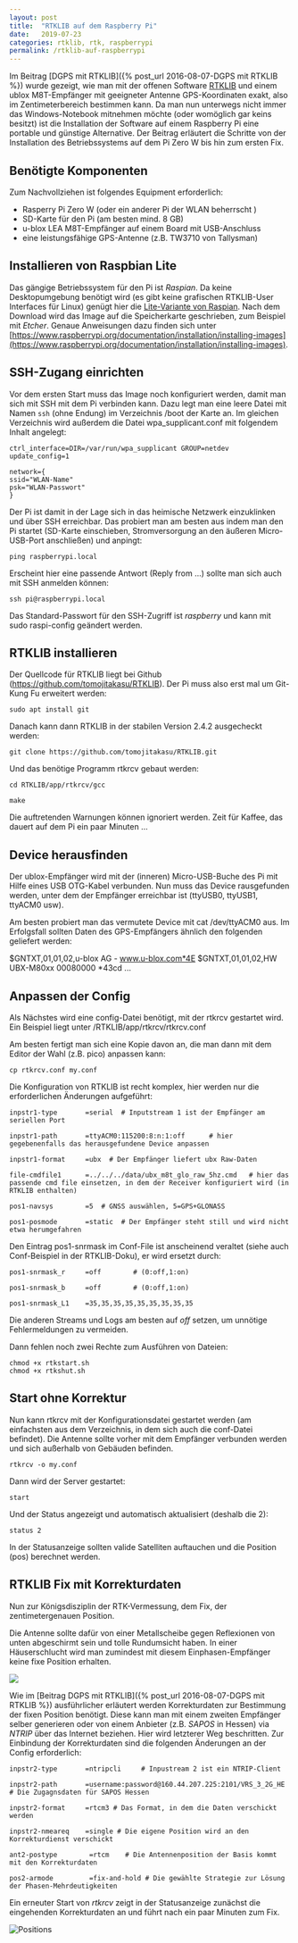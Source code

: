 ```yaml
---
layout: post
title:  "RTKLIB auf dem Raspberry Pi"
date:   2019-07-23
categories: rtklib, rtk, raspberrypi
permalink: /rtklib-auf-raspberrypi
---
```



Im Beitrag [DGPS mit RTKLIB]({% post_url 2016-08-07-DGPS mit RTKLIB %}) wurde gezeigt, wie man mit der offenen Software [RTKLIB](http://www.rtklib.com) und einem ublox M8T-Empfänger mit geeigneter Antenne GPS-Koordinaten exakt, also im Zentimeterbereich bestimmen kann. Da man nun unterwegs nicht immer das Windows-Notebook mitnehmen möchte (oder womöglich gar keins besitzt) ist die Installation der Software auf einem Raspberry Pi eine portable und günstige Alternative. Der Beitrag erläutert die Schritte von der Installation des Betriebssystems auf dem Pi Zero W bis hin zum ersten Fix.

## Benötigte Komponenten
Zum Nachvollziehen ist folgendes Equipment erforderlich:

- Rasperry Pi Zero W (oder ein anderer Pi der WLAN beherrscht )
- SD-Karte für den Pi (am besten mind. 8 GB)
- u-blox LEA M8T-Empfänger auf einem Board mit USB-Anschluss
- eine leistungsfähige GPS-Antenne (z.B. TW3710 von Tallysman)

## Installieren von Raspbian Lite
Das gängige Betriebssystem für den Pi ist *Raspian*. Da keine Desktopumgebung benötigt wird (es gibt keine grafischen RTKLIB-User Interfaces für Linux) genügt hier die [Lite-Variante von Raspian](https://www.raspberrypi.org/downloads/raspbian/). Nach dem Download wird das Image auf die Speicherkarte geschrieben, zum Beispiel mit *Etcher*. Genaue Anweisungen dazu finden sich unter [https://www.raspberrypi.org/documentation/installation/installing-images](https://www.raspberrypi.org/documentation/installation/installing-images).


## SSH-Zugang einrichten
Vor dem ersten Start muss das Image noch konfiguriert werden, damit man sich mit SSH mit dem Pi verbinden kann.
Dazu legt man eine leere Datei mit Namen `ssh` (ohne Endung) im Verzeichnis /boot der Karte an.
Im gleichen Verzeichnis wird außerdem die Datei wpa_supplicant.conf mit folgendem Inhalt angelegt:

    ctrl_interface=DIR=/var/run/wpa_supplicant GROUP=netdev
    update_config=1

    network={
    ssid="WLAN-Name"
    psk="WLAN-Passwort"
    }

Der Pi ist damit in der Lage sich in das heimische Netzwerk einzuklinken und über SSH erreichbar. Das probiert man am besten aus indem man den Pi startet (SD-Karte einschieben, Stromversorgung an den äußeren Micro-USB-Port anschließen) und anpingt:

    ping raspberrypi.local

Erscheint hier eine passende Antwort (Reply from ...) sollte man sich auch mit SSH anmelden können:

    ssh pi@raspberrypi.local

Das Standard-Passwort für den SSH-Zugriff ist *raspberry* und kann mit sudo raspi-config geändert werden.

## RTKLIB installieren

Der Quellcode für RTKLIB liegt bei Github (https://github.com/tomojitakasu/RTKLIB). Der Pi muss also erst mal um Git-Kung Fu erweitert werden:

    sudo apt install git

Danach kann dann RTKLIB in der stabilen Version 2.4.2 ausgecheckt werden:

    git clone https://github.com/tomojitakasu/RTKLIB.git

Und das benötige Programm rtkrcv gebaut werden:

    cd RTKLIB/app/rtkrcv/gcc

    make

Die auftretenden Warnungen können ignoriert werden. Zeit für Kaffee, das dauert auf dem Pi ein paar Minuten ...

## Device herausfinden

Der ublox-Empfänger wird mit der (inneren) Micro-USB-Buche des Pi mit Hilfe eines USB OTG-Kabel verbunden.
Nun muss das Device rausgefunden werden, unter dem der Empfänger erreichbar ist (ttyUSB0, ttyUSB1, ttyACM0 usw).

Am besten probiert man das vermutete Device mit cat /dev/ttyACM0 aus. Im Erfolgsfall sollten Daten des GPS-Empfängers ähnlich den folgenden geliefert werden:

$GNTXT,01,01,02,u-blox AG - www.u-blox.com*4E
$GNTXT,01,01,02,HW UBX-M80xx 00080000 *43cd
...


## Anpassen der Config

Als Nächstes wird eine config-Datei benötigt, mit der rtkrcv gestartet wird. Ein Beispiel liegt unter /RTKLIB/app/rtkrcv/rtkrcv.conf

Am besten fertigt man sich eine Kopie davon an, die man dann mit dem Editor der Wahl (z.B. pico) anpassen kann:

    cp rtkrcv.conf my.conf

Die Konfiguration von RTKLIB ist recht komplex, hier werden nur die erforderlichen Änderungen aufgeführt:

    inpstr1-type       =serial 	# Inputstream 1 ist der Empfänger am seriellen Port  

    inpstr1-path       =ttyACM0:115200:8:n:1:off	  # hier gegebenenfalls das herausgefundene Device anpassen

    inpstr1-format     =ubx  # Der Empfänger liefert ubx Raw-Daten

    file-cmdfile1      =../../../data/ubx_m8t_glo_raw_5hz.cmd	# hier das passende cmd file einsetzen, in dem der Receiver konfiguriert wird (in RTKLIB enthalten)

    pos1-navsys        =5  # GNSS auswählen, 5=GPS+GLONASS

    pos1-posmode       =static	# Der Empfänger steht still und wird nicht etwa herumgefahren



Den Eintrag pos1-snrmask im Conf-File ist anscheinend veraltet (siehe auch Conf-Beispiel in der RTKLIB-Doku), er wird ersetzt durch:

    pos1-snrmask_r     =off        # (0:off,1:on)

    pos1-snrmask_b     =off        # (0:off,1:on)

    pos1-snrmask_L1    =35,35,35,35,35,35,35,35,35

Die anderen Streams und Logs am besten auf *off* setzen, um unnötige Fehlermeldungen zu vermeiden.

Dann fehlen noch zwei Rechte zum Ausführen von Dateien:

    chmod +x rtkstart.sh
    chmod +x rtkshut.sh

## Start ohne Korrektur

Nun kann rtkrcv mit der Konfigurationsdatei gestartet werden (am einfachsten aus dem Verzeichnis, in dem sich auch die conf-Datei befindet). Die Antenne sollte vorher mit dem Empfänger verbunden werden und sich außerhalb von Gebäuden befinden.

    rtkrcv -o my.conf

Dann wird der Server gestartet:

    start

Und der Status angezeigt und automatisch aktualisiert (deshalb die 2):

    status 2

In der Statusanzeige sollten valide Satelliten auftauchen und die Position (pos) berechnet werden.

## RTKLIB Fix mit Korrekturdaten
Nun zur Königsdisziplin der RTK-Vermessung, dem Fix, der zentimetergenauen Position.

Die Antenne sollte dafür von einer Metallscheibe gegen Reflexionen von unten abgeschirmt sein und tolle Rundumsicht haben. In einer Häuserschlucht wird man zumindest mit diesem Einphasen-Empfänger keine fixe Position erhalten.

<a target="_blank"  href="https://www.amazon.de/gp/product/3836269333/ref=as_li_tl?ie=UTF8&camp=1638&creative=6742&creativeASIN=3836269333&linkCode=as2&tag=javabits-21&linkId=a704e0035532154b16f74fbf2274f199"><img border="0" src="//ws-eu.amazon-adsystem.com/widgets/q?_encoding=UTF8&MarketPlace=DE&ASIN=3836269333&ServiceVersion=20070822&ID=AsinImage&WS=1&Format=_SL250_&tag=javabits-21" ></a><img src="//ir-de.amazon-adsystem.com/e/ir?t=javabits-21&l=am2&o=3&a=3836269333" width="1" height="1" border="0" alt="" style="border:none !important; margin:0px !important;" />

Wie im [Beitrag DGPS mit RTKLIB]({% post_url 2016-08-07-DGPS mit RTKLIB %}) ausführlicher erläutert werden Korrekturdaten zur Bestimmung der fixen Position benötigt. Diese kann man mit einem zweiten Empfänger selber generieren oder von einem Anbieter (z.B. *SAPOS* in Hessen) via *NTRIP* über das Internet beziehen. Hier wird letzterer Weg beschritten. Zur Einbindung der Korrekturdaten sind die folgenden Änderungen an der Config erforderlich:

    inpstr2-type       =ntripcli	 # Inpustream 2 ist ein NTRIP-Client

    inpstr2-path       =username:password@160.44.207.225:2101/VRS_3_2G_HE	# Die Zugagnsdaten für SAPOS Hessen

    inpstr2-format     =rtcm3 # Das Format, in dem die Daten verschickt werden

    inpstr2-nmeareq    =single # Die eigene Position wird an den Korrekturdienst verschickt

    ant2-postype 		=rtcm	 # Die Antennenposition der Basis kommt mit den Korrekturdaten

    pos2-armode 		=fix-and-hold # Die gewählte Strategie zur Lösung der Phasen-Mehrdeutigkeiten

Ein erneuter Start von *rtkrcv* zeigt in der Statusanzeige zunächst die eingehenden Korrekturdaten an und führt nach ein paar Minuten zum Fix.

![Positions](/images/rtklib_pi_fix.jpg)
